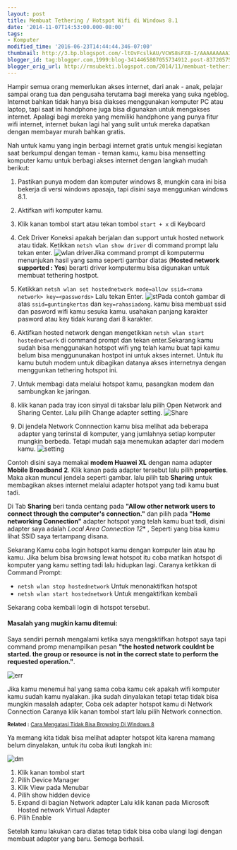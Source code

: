 ```yaml
---
layout: post
title: Membuat Tethering / Hotspot Wifi di Windows 8.1
date: '2014-11-07T14:53:00.000-08:00'
tags:
- Komputer
modified_time: '2016-06-23T14:44:44.346-07:00'
thumbnail: http://3.bp.blogspot.com/-ltOvFcslkAU/VCWS8sFX8-I/AAAAAAAAAIw/cKDgos7mk8M/s72-c/desktop.png
blogger_id: tag:blogger.com,1999:blog-3414465807055734912.post-8372057507209436573
blogger_orig_url: http://rmsubekti.blogspot.com/2014/11/membuat-tethering-hotspot-wifi-di.html
---
```

Hampir semua orang memerlukan akses internet, dari anak - anak, pelajar sampai orang tua dan pengusaha terutama bagi mereka yang suka ngeblog. Internet bahkan tidak hanya bisa diakses menggunakan komputer PC atau laptop, tapi saat ini handphone juga bisa digunakan untuk mengakses internet. Apalagi bagi mereka yang memiliki handphone yang punya fitur wifi internet, internet bukan lagi hal yang sulit untuk mereka dapatkan dengan membayar murah bahkan gratis.

Nah untuk kamu yang ingin berbagi internet gratis untuk mengisi kegiatan saat berkumpul dengan teman - teman kamu, kamu bisa mensetting komputer kamu untuk berbagi akses internet dengan langkah mudah berikut:

1. Pastikan punya modem dan komputer windows 8, mungkin cara ini bisa bekerja di versi windows apasaja, tapi disini saya menggunkan windows 8.1.

2. Aktifkan wifi komputer kamu.

3. Klik kanan tombol start atau tekan tombol `start + x` di Keyboard

4. Cek Driver Koneksi apakah berjalan dan support untuk hosted network atau tidak. Ketikkan `netsh wlan show driver` di command prompt lalu tekan enter. ![wlan driver](https://1.bp.blogspot.com/-Izcn4s6XyYU/VF0yDDVcBsI/AAAAAAAAAQ8/LzeVs7o2iU0/s1600/wifi%2Bon.png)Jika command prompt di komputermu menunjukan hasil yang sama seperti gambar diatas (**Hosted network supported : Yes**) berarti driver komputermu bisa digunakan untuk membuat tethering hostpot.

5. Ketikkan `netsh wlan set hostednetwork mode=allow ssid=<nama network> key=<passwords>` Lalu tekan Enter. ![st](https://2.bp.blogspot.com/-gDbSgB_U0vs/VF0t7eSXd8I/AAAAAAAAAQw/N36hmULdV4c/s1600/sethostednetwork.PNG)Pada contoh gambar di atas `ssid=guntingkertas` dan `key=rahasiadong`. kamu bisa membuat ssid dan pasword wifi kamu sesuka kamu. usahakan panjang karakter pasword atau key tidak kurang dari 8 karakter.

6. Aktifkan hosted network dengan mengetikkan `netsh wlan start hostednetwork` di command prompt dan tekan enter.Sekarang kamu sudah bisa menggunakan hotspot wifi yng telah kamu buat tapi kamu belum bisa menggununakan hostpot ini untuk akses internet. Untuk itu kamu butuh modem untuk dibagikan datanya akses internetnya dengan menggunkan tethering hotspot ini.

7. Untuk membagi data melalui hotspot kamu, pasangkan modem dan sambungkan ke jaringan.

8. klik kanan pada tray icon sinyal di taksbar lalu pilih Open Network and Sharing Center. Lalu pilih Change adapter setting. ![Share](https://1.bp.blogspot.com/-Myb1gLyRU-s/VF040G1mDaI/AAAAAAAAARc/HuoNpjb37Uc/s1600/network.png)

9. Di jendela Network Connnection kamu bisa melihat ada beberapa adapter yang terinstal di komputer, yang jumlahnya setiap komputer mungkin berbeda. Tetapi mudah saja menemukan adapter dari modem kamu. ![setting](https://4.bp.blogspot.com/-Srepanum2r4/VF09SW5tYaI/AAAAAAAAARo/XbqMpDf62Uw/s1600/network.png)

Contoh disini saya memakai **modem Huawei XL** dengan nama adapter **Mobile Broadband 2**. Klik kanan pada adapter tersebut lalu pilih **properties**. Maka akan muncul jendela seperti gambar. lalu pilih tab **Sharing** untuk membagikan akses internet melalui adapter hotspot yang tadi kamu buat tadi.

Di Tab **Sharing** beri tanda centang pada **"Allow other network users to connect through the computer's connection."** dan pilih pada **"Home networking Connection"** adapter hotspot yang telah kamu buat tadi, disini adapter saya adalah **Local Area Connection* 12** , Seperti yang bisa kamu lihat SSID saya tertampang disana.

Sekarang Kamu coba login hotspot kamu dengan komputer lain atau hp kamu. Jika belum bisa browsing lewat hotspot itu coba matikan hotspot di komputer yang kamu setting tadi lalu hidupkan lagi. Caranya ketikkan di Command Prompt:

- `netsh wlan stop hostednetwork` Untuk menonaktifkan hotspot
- `netsh wlan start hostednetwork` Untuk mengaktifkan kembali

Sekarang coba kembali login di hotspot tersebut.

#### Masalah yang mugkin kamu ditemui:
Saya sendiri pernah mengalami ketika saya mengaktifkan hotspot saya tapi command promp menampilkan pesan **"the hosted network couldnt be started. the group or resource is not in the correct state to perform the requested operation."**.

![err](https://4.bp.blogspot.com/-YlJ1XdTk9KI/VF1GKjsrYeI/AAAAAAAAAR4/poDgNVwpOQU/s1600/cannotbestatrted.PNG)

Jika kamu menemui hal yang sama coba kamu cek apakah wifi komputer kamu sudah kamu nyalakan. jika sudah dinyalakan tetapi tetap tidak bisa mungkin masalah adapter, Coba cek adapter hotspot kamu di Network Connection Caranya  klik kanan  tombol start lalu pilih Network connection.

<small>**Related :** [Cara Mengatasi Tidak Bisa Browsing Di Windows 8](/blog/mengatasi-tidak-bisa-browsing-di-windows8)</small>

Ya memang kita tidak bisa melihat adapter hotspot kita karena mamang belum dinyalakan, untuk itu coba ikuti langkah ini:

![dm](https://3.bp.blogspot.com/-HSpuwAXBprc/VF1KLXGDD_I/AAAAAAAAASE/zBbY_CzyT9M/s1600/device%2Bmanager.png)

1. Klik kanan tombol start
2. Pilih Device Manager
3. Klik View pada Menubar
4. Pilih show hidden device
5. Expand di bagian Network adapter Lalu klik kanan pada Microsoft Hosted network Virtual Adapter
6. Pilih Enable

Setelah kamu lakukan cara diatas tetap tidak bisa coba ulangi lagi dengan membuat adapter yang baru. Semoga berhasil.
